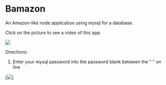 # Bamazon
An Amazon-like node application using mysql for a database.

Click on the picture to see a video of this app.

[![](http://img.youtube.com/vi/QtDGbdDekKU/0.jpg)](http://www.youtube.com/watch?v=QtDGbdDekKU "Bamazon Node App with MySQL")

Directions:
1.  Enter your mysql password into the password blank between the " " on line

[![](JenniferLang1921/Bamazon/blob/master/images/Screen%20Shot%202018-04-14%20at%209.18.57%20PM.png)]

